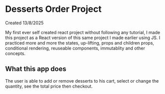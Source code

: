 # Desserts Order Project

Created 13/8/2025

My first ever self created react project without following any tutorial, I made this project as a React version of this same project I made earlier using JS. I practiced more and more the states, up-lifting, props and children props, conditional rendering, reuseable components, immutablity and other concepts.

## What this app does

The user is able to add or remove desserts to his cart, select or change the quantity, see the total price then checkout.
